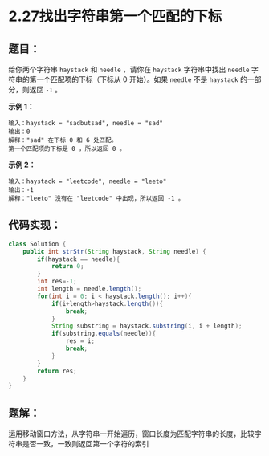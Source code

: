 # 2.27找出字符串第一个匹配的下标

## 题目：

给你两个字符串 `haystack` 和 `needle` ，请你在 `haystack` 字符串中找出 `needle` 字符串的第一个匹配项的下标（下标从 0 开始）。如果 `needle` 不是 `haystack` 的一部分，则返回  `-1` 。

 

**示例 1：**

```
输入：haystack = "sadbutsad", needle = "sad"
输出：0
解释："sad" 在下标 0 和 6 处匹配。
第一个匹配项的下标是 0 ，所以返回 0 。
```

**示例 2：**

```
输入：haystack = "leetcode", needle = "leeto"
输出：-1
解释："leeto" 没有在 "leetcode" 中出现，所以返回 -1 。
```

## 代码实现：

```java
class Solution {
    public int strStr(String haystack, String needle) {
        if(haystack == needle){
            return 0;
        }
        int res=-1;
        int length = needle.length();
        for(int i = 0; i < haystack.length(); i++){
            if(i+length>haystack.length()){
                break;
            }
            String substring = haystack.substring(i, i + length);
            if(substring.equals(needle)){
                res = i;
                break;
            }
        }
        return res;
    }
}
```

## 题解：

运用移动窗口方法，从字符串一开始遍历，窗口长度为匹配字符串的长度，比较字符串是否一致，一致则返回第一个字符的索引